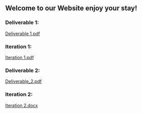 ## Welcome to our Website enjoy your stay!

### Deliverable 1:
[Deliverable 1.pdf](https://github.com/TechPoweredSolutionsInc-TPSINK/TPSink/files/8560438/Deliverable.1.pdf)

### Iteration 1:
[Iteration 1.pdf](https://github.com/TechPoweredSolutionsInc-TPSINK/TPSink/files/8656435/Iteration.1.pdf)

### Deliverable 2:
[Deliverable_2.pdf](https://github.com/TechPoweredSolutionsInc-TPSINK/TPSink/files/8735064/Deliverable_2.pdf)

### Iteration 2:
[Iteration 2.docx](https://github.com/TechPoweredSolutionsInc-TPSINK/TPSink/files/8767713/Iteration.2.docx)
